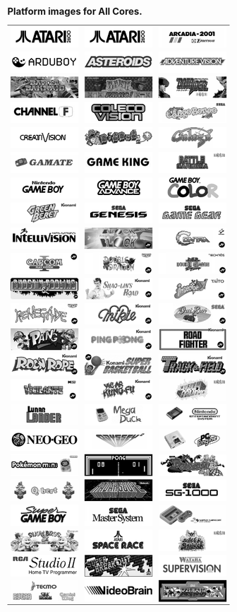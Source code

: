 ## Platform images for All Cores.

<table>

<tr>
 <td><img src="pics/2600.png" /></td>
 <td><img src="pics/2600.png" /></td>
 <td><img src="pics/arcadia.png" /></td>
</tr>
<tr>
 <td><img src="pics/arduboy.png" /></td>
 <td><img src="pics/Asteroids.png" /></td>
 <td><img src="pics/avision.png" /></td>
</tr>
<tr>
 <td><img src="pics/bakraid.png" /></td>
 <td><img src="pics/bankpanic.png" /></td>
 <td><img src="pics/batrider.png" /></td>
</tr>
<tr>
 <td><img src="pics/channel_f.png" /></td>
 <td><img src="pics/coleco.png" /></td>
 <td><img src="pics/congo.png" /></td>
</tr>
<tr>
 <td><img src="pics/creativision.png" /></td>
 <td><img src="pics/digdug.png" /></td>
 <td><img src="pics/galaga.png" /></td>
</tr>
<tr>
 <td><img src="pics/gamate.png" /></td>
 <td><img src="pics/game_king.png" /></td>
 <td><img src="pics/garegga.png" /></td>
</tr>
<tr>
 <td><img src="pics/gb.png" /></td>
 <td><img src="pics/gba.png" /></td>
 <td><img src="pics/gbc.png" /></td>
</tr>
<tr>
 <td><img src="pics/gberet.png" /></td>
 <td><img src="pics/genesis.png" /></td>
 <td><img src="pics/gg.png" /></td>
</tr>
<tr>
 <td><img src="pics/intv.png" /></td>
 <td><img src="pics/jtblock.png" /></td>
 <td><img src="pics/jtcontra.png" /></td>
</tr>
<tr>
 <td><img src="pics/jtcps1.png" /></td>
 <td><img src="pics/jtdd.png" /></td>
 <td><img src="pics/jtdd2.png" /></td>
</tr>
<tr>
 <td><img src="pics/jtgng.png" /></td>
 <td><img src="pics/jtkicker.png" /></td>
 <td><img src="pics/jtkiwi.png" /></td>
</tr>
<tr>
 <td><img src="pics/jtkunio.png" /></td>
 <td><img src="pics/jtmikie.png" /></td>
 <td><img src="pics/jtoutrun.png" /></td>
</tr>
<tr>
 <td><img src="pics/jtpang.png" /></td>
 <td><img src="pics/jtpinpon.png" /></td>
 <td><img src="pics/jtroadf.png" /></td>
</tr>
<tr>
 <td><img src="pics/jtroc.png" /></td>
 <td><img src="pics/jtsbaskt.png" /></td>
 <td><img src="pics/jttrack.png" /></td>
</tr>
<tr>
 <td><img src="pics/jtvigil.png" /></td>
 <td><img src="pics/jtyiear.png" /></td>
 <td><img src="pics/kingdmgp.png" /></td>
</tr>
<tr>
 <td><img src="pics/lunarlander.png" /></td>
 <td><img src="pics/mega_duck.png" /></td>
 <td><img src="pics/nes.png" /></td>
</tr>
<tr>
 <td><img src="pics/ng.png" /></td>
 <td><img src="pics/odyssey2.png" /></td>
 <td><img src="pics/pce.png" /></td>
</tr>
<tr>
 <td><img src="pics/poke_mini.png" /></td>
 <td><img src="pics/pong.png" /></td>
 <td><img src="pics/pooyan.png" /></td>
</tr>
<tr>
 <td><img src="pics/qbert.png" /></td>
 <td><img src="pics/radarscope.png" /></td>
 <td><img src="pics/sg1000.png" /></td>
</tr>
<tr>
 <td><img src="pics/sgb.png" /></td>
 <td><img src="pics/sms.png" /></td>
 <td><img src="pics/snes.png" /></td>
</tr>
<tr>
 <td><img src="pics/snowbros2.png" /></td>
 <td><img src="pics/spacerace.png" /></td>
 <td><img src="pics/sstriker.png" /></td>
</tr>
<tr>
 <td><img src="pics/studio2.png" /></td>
 <td><img src="pics/superbreakout.png" /></td>
 <td><img src="pics/supervision.png" /></td>
</tr>
<tr>
 <td><img src="pics/tecmo.png" /></td>
 <td><img src="pics/videobrain.png" /></td>
 <td><img src="pics/xevious.png" /></td>
</tr>

</table>
